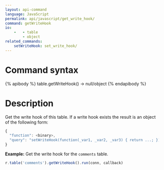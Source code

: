 ```yaml
---
layout: api-command
language: JavaScript
permalink: api/javascript/get_write_hook/
command: getWriteHook
io:
    -   - table
        - object
related_commands:
    setWriteHook: set_write_hook/
---
```


# Command syntax #

{% apibody %}
table.getWriteHook() &rarr; null/object
{% endapibody %}

# Description #

Get the write hook of this table. If a write hook exists the result is an object of the following form:

```js
{
  "function": <binary>,
  "query": "setWriteHook(function(_var1, _var2, _var3) { return ...; })",
}
```

__Example:__ Get the write hook for the `comments` table.

```js
r.table('comments').getWriteHook().run(conn, callback)
```
